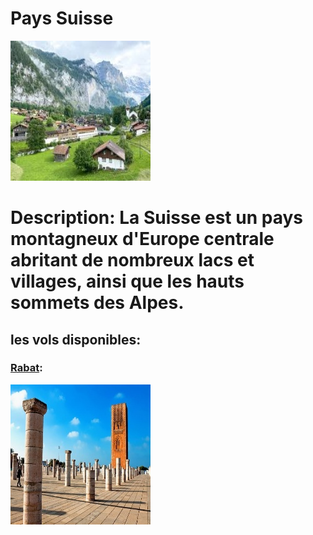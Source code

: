 # Pays Suisse
![Suisse](../ressources/swiss.jpg)

# Description: La Suisse est un pays montagneux d'Europe centrale abritant de nombreux lacs et villages, ainsi que les hauts sommets des Alpes.

## les vols disponibles:
### [Rabat](rabat.md): 
![rabat](../ressources/rabat.jpg)



